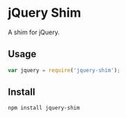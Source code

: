 # jQuery Shim

A shim for jQuery.

## Usage

```js
var jquery = require('jquery-shim');
```

## Install

	npm install jquery-shim
